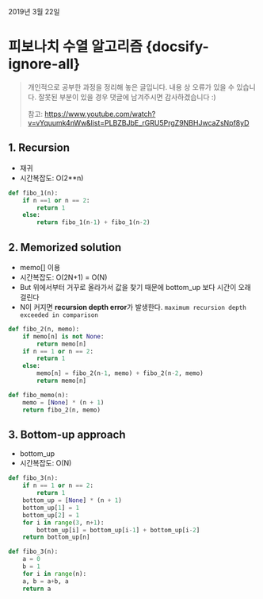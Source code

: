 2019년 3월 22일

# 피보나치 수열 알고리즘 {docsify-ignore-all}

> 개인적으로 공부한 과정을 정리해 놓은 글입니다. 내용 상 오류가 있을 수 있습니다. 잘못된 부분이 있을 경우 댓글에 남겨주시면 감사하겠습니다 :)
>
> 참고: https://www.youtube.com/watch?v=vYquumk4nWw&list=PLBZBJbE_rGRU5PrgZ9NBHJwcaZsNpf8yD

## 1. Recursion

- 재귀
- 시간복잡도: O(2**n)

```python
def fibo_1(n):
    if n ==1 or n == 2:
        return 1
    else:
        return fibo_1(n-1) + fibo_1(n-2)
```

## 2. Memorized solution 

- memo[] 이용
- 시간복잡도: O(2N+1) = O(N)
- But 위에서부터 거꾸로 올라가서 값을 찾기 때문에 bottom_up 보다 시간이 오래 걸린다
- N이 커지면 **recursion depth error**가 발생한다. `maximum recursion depth exceeded in comparison`

```python
def fibo_2(n, memo):
    if memo[n] is not None:
        return memo[n]
    if n == 1 or n == 2:
        return 1
    else:
        memo[n] = fibo_2(n-1, memo) + fibo_2(n-2, memo)
        return memo[n]

def fibo_memo(n):
    memo = [None] * (n + 1)
    return fibo_2(n, memo)
```


## 3. Bottom-up approach

- bottom_up
- 시간복잡도: O(N)

```python
def fibo_3(n):
    if n == 1 or n == 2:
        return 1
    bottom_up = [None] * (n + 1)
    bottom_up[1] = 1
    bottom_up[2] = 1
    for i in range(3, n+1):
        bottom_up[i] = bottom_up[i-1] + bottom_up[i-2]
    return bottom_up[n]
```

```python
def fibo_3(n):
    a = 0
    b = 1
    for i in range(n):
    a, b = a+b, a
    return a
```
